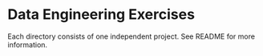 # Data Engineering Exercises

Each directory consists of one independent project. See README for more information.
